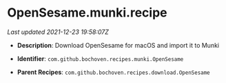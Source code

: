 # OpenSesame.munki.recipe

_Last updated 2021-12-23 19:58:07Z_

- **Description**: Download OpenSesame for macOS and import it to Munki

- **Identifier**: `com.github.bochoven.recipes.munki.OpenSesame`

- **Parent Recipes**: `com.github.bochoven.recipes.download.OpenSesame`